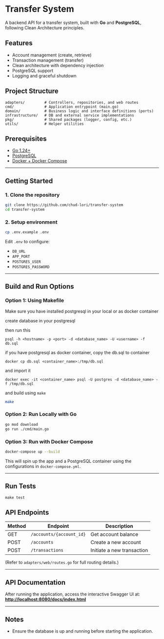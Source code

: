 # Transfer System

A backend API for a transfer system, built with **Go** and **PostgreSQL**, following Clean Architecture principles.

## Features

- Account management (create, retrieve)
- Transaction management (transfer)
- Clean architecture with dependency injection
- PostgreSQL support
- Logging and graceful shutdown

## Project Structure

```
adapters/         # Controllers, repositories, and web routes
cmd/              # Application entrypoint (main.go)
domain/           # Business logic and interface definitions (ports)
infrastructure/   # DB and external service implementations
pkg/              # Shared packages (logger, config, etc.)
utils/            # Helper utilities
```

## Prerequisites

- [Go 1.24+](https://go.dev/doc/install)
- [PostgreSQL](https://www.postgresql.org/)
- [Docker + Docker Compose](https://docs.docker.com/compose/)

---

## Getting Started

### 1. Clone the repository

```sh
git clone https://github.com/chud-lori/transfer-system
cd transfer-system
```

### 2. Setup environment

```sh
cp .env.example .env
```

Edit `.env` to configure:

- `DB_URL`
- `APP_PORT`
- `POSTGRES_USER`
- `POSTGRES_PASSWORD`

---

## Build and Run Options

### Option 1: Using Makefile
Make sure you have installed postgresql in your local or as docker container

create database in your postgresql

then run this

`psql -h <hostname> -p <port> -d <database_name> -U <username> -f db.sql`


if you have postgresql as docker container, copy the db.sql to container


`docker cp db.sql <container_name>:/tmp/db.sql`


and import it


`docker exec -it <container_name> psql -U postgres -d <database_name> -f /tmp/db.sql`


and build using `make`
```sh
make
```

### Option 2: Run Locally with Go

```sh
go mod download
go run ./cmd/main.go
```

### Option 3: Run with Docker Compose

```sh
docker-compose up --build
```

This will spin up the app and a PostgreSQL container using the configurations in `docker-compose.yml`.

---
## Run Tests
`make test`

## API Endpoints

| Method | Endpoint         | Description                  |
|--------|------------------|------------------------------|
| GET    | `/accounts/{account_id}`      | Get account balance                |
| POST   | `/accounts`      | Create a new account         |
| POST   | `/transactions`  | Initiate a new transaction   |

(Refer to `adapters/web/routes.go` for full routing details.)

---

## API Documentation

After running the application, access the interactive Swagger UI at:
**[http://localhost:8080/docs/index.html](http://localhost:8080/docs/index.html)**

---

## Notes

- Ensure the database is up and running before starting the application.
